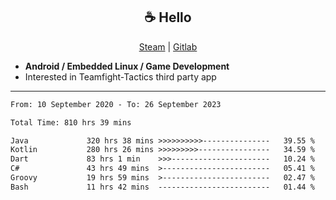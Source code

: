 <h2 align="center"> ☕ Hello </h2>

<p align="center">
  <a href="https://steamcommunity.com/id/Niforances/">Steam</a> |
  <a href="https://gitlab.com/niforances">Gitlab</a>
</p>

 - **Android / Embedded Linux / Game Development**
 - Interested in Teamfight-Tactics third party app

------

<!--START_SECTION:waka-->

```txt
From: 10 September 2020 - To: 26 September 2023

Total Time: 810 hrs 39 mins

Java             320 hrs 38 mins >>>>>>>>>>---------------   39.55 %
Kotlin           280 hrs 26 mins >>>>>>>>>----------------   34.59 %
Dart             83 hrs 1 min    >>>----------------------   10.24 %
C#               43 hrs 49 mins  >------------------------   05.41 %
Groovy           19 hrs 59 mins  >------------------------   02.47 %
Bash             11 hrs 42 mins  -------------------------   01.44 %
```

<!--END_SECTION:waka-->
